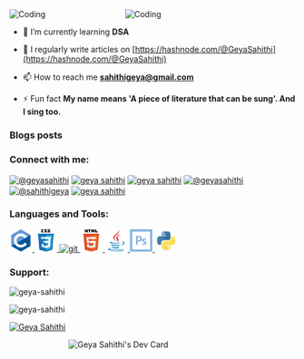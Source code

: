 <image align="centre" alt="Coding" src="https://user-images.githubusercontent.com/73871382/177698728-973b1ec3-63f4-47e3-aa65-e7b8fb47d67e.png">

<image align="right" alt="Coding" width ="300" src="https://user-images.githubusercontent.com/73871382/177700444-8ec068bb-0408-47cb-8a53-430c0d762ffe.png">

- 🌱 I’m currently learning **DSA**

- 📝 I regularly write articles on [https://hashnode.com/@GeyaSahithi](https://hashnode.com/@GeyaSahithi)

- 📫 How to reach me **sahithigeya@gmail.com**

- ⚡ Fun fact **My name means 'A piece of literature that can be sung'. And I sing too.**

### Blogs posts
<!-- BLOG-POST-LIST:START -->
<!-- BLOG-POST-LIST:END -->

<h3 align="left">Connect with me:</h3>
<p align="left">
<a href="https://dev.to/@geyasahithi" target="blank"><img align="center" src="https://raw.githubusercontent.com/rahuldkjain/github-profile-readme-generator/master/src/images/icons/Social/devto.svg" alt="@geyasahithi" height="30" width="40" /></a>
<a href="https://twitter.com/GeyaSahithi" target="blank"><img align="center" src="https://raw.githubusercontent.com/rahuldkjain/github-profile-readme-generator/master/src/images/icons/Social/twitter.svg" alt="geya sahithi" height="30" width="40" /></a>
<a href="https://linkedin.com/in/geya sahithi" target="blank"><img align="center" src="https://raw.githubusercontent.com/rahuldkjain/github-profile-readme-generator/master/src/images/icons/Social/linked-in-alt.svg" alt="geya sahithi" height="30" width="40" /></a>
<a href="https://hashnode.com/@geyasahithi" target="blank"><img align="center" src="https://raw.githubusercontent.com/rahuldkjain/github-profile-readme-generator/master/src/images/icons/Social/hashnode.svg" alt="@geyasahithi" height="30" width="40" /></a>
<a href="https://medium.com/@sahithigeya" target="blank"><img align="center" src="https://raw.githubusercontent.com/rahuldkjain/github-profile-readme-generator/master/src/images/icons/Social/medium.svg" alt="@sahithigeya" height="30" width="40" /></a>
<a href="https://www.youtube.com/c/geya sahithi" target="blank"><img align="center" src="https://raw.githubusercontent.com/rahuldkjain/github-profile-readme-generator/master/src/images/icons/Social/youtube.svg" alt="geya sahithi" height="30" width="40" /></a>
</p>

<h3 align="left">Languages and Tools:</h3>
<p align="left"> <a href="https://www.cprogramming.com/" target="_blank" rel="noreferrer"> <img src="https://raw.githubusercontent.com/devicons/devicon/master/icons/c/c-original.svg" alt="c" width="40" height="40"/> </a> <a href="https://www.w3schools.com/css/" target="_blank" rel="noreferrer"> <img src="https://raw.githubusercontent.com/devicons/devicon/master/icons/css3/css3-original-wordmark.svg" alt="css3" width="40" height="40"/> </a> <a href="https://git-scm.com/" target="_blank" rel="noreferrer"> <img src="https://www.vectorlogo.zone/logos/git-scm/git-scm-icon.svg" alt="git" width="40" height="40"/> </a> <a href="https://www.w3.org/html/" target="_blank" rel="noreferrer"> <img src="https://raw.githubusercontent.com/devicons/devicon/master/icons/html5/html5-original-wordmark.svg" alt="html5" width="40" height="40"/> </a> <a href="https://www.java.com" target="_blank" rel="noreferrer"> <img src="https://raw.githubusercontent.com/devicons/devicon/master/icons/java/java-original.svg" alt="java" width="40" height="40"/> </a> <a href="https://www.photoshop.com/en" target="_blank" rel="noreferrer"> <img src="https://raw.githubusercontent.com/devicons/devicon/master/icons/photoshop/photoshop-line.svg" alt="photoshop" width="40" height="40"/> </a> <a href="https://www.python.org" target="_blank" rel="noreferrer"> <img src="https://raw.githubusercontent.com/devicons/devicon/master/icons/python/python-original.svg" alt="python" width="40" height="40"/> </a></p>

<h3 align="left">Support:</h3>


<p><img align="centre" src="https://github-readme-stats.vercel.app/api/top-langs?username=geya-sahithi&show_icons=true&locale=en&layout=compact" alt="geya-sahithi" /><br>

<img align="centre" src="https://github-readme-streak-stats.herokuapp.com/?user=geya-sahithi&" alt="geya-sahithi" /><br>



<a href="https://www.buymeacoffee.com/Geya Sahithi"> <img align="centre" src="https://cdn.buymeacoffee.com/buttons/v2/default-yellow.png" height="50" width="210" alt="Geya Sahithi" /></a>

<a href="https://app.daily.dev/GeyaSahithi"><img align="right" src="https://api.daily.dev/devcards/60114a798d1040d0b8e4726821f72f62.png?r=xip" width="400" alt="Geya Sahithi's Dev Card"/></a></p>

